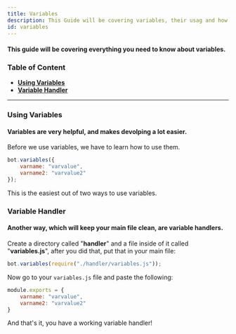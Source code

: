 ```yaml
---
title: Variables
description: This Guide will be covering variables, their usag and how to store variables in other files.
id: variables
---
```


#### This guide will be covering everything you need to know about variables.

### Table of Content

- **[Using Variables][1]**
- **[Variable Handler][2]**

---

### Using Variables

#### Variables are very helpful, and makes devolping a lot easier.

Before we use variables, we have to learn how to use them.

```js
bot.variables({
    varname: "varvalue",
    varname2: "varvalue2"
});
```

This is the easiest out of two ways to use variables.

### Variable Handler

#### Another way, which will keep your main file clean, are variable handlers.

Create a directory called "**handler**" and a file inside of it called "**variables.js**", after you did that, put that
in your main file:

```js
bot.variables(require("./handler/variables.js"));
```

Now go to your `variables.js` file and paste the following:

```js
module.exports = {
    varname: "varvalue",
    varname2: "varvalue2"
}
```

And that's it, you have a working variable handler!

<!--- links -->

[1]: #using-variables
[2]: #variable-handler
[3]: #variable-functions
[embed-example]: https://cdn.discordapp.com/attachments/1061712111052521493/1061764337691279460/image_3.png
[aoi-github]: https://github.com/akaruidevelopment/aoi.js#v6
[ayaka-parser]: https://github.com/usersatoshi/parsers#main